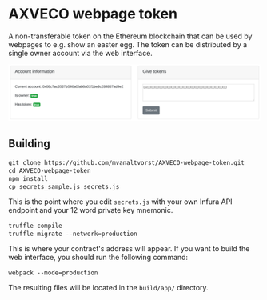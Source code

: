 # AXVECO webpage token
A non-transferable token on the Ethereum blockchain that can be used by webpages to e.g. show an easter egg. The token can be distributed by a single owner account via the web interface.

![A demo picture](demo.png)

## Building
```
git clone https://github.com/mvanaltvorst/AXVECO-webpage-token.git
cd AXVECO-webpage-token
npm install
cp secrets_sample.js secrets.js
```
This is the point where you edit `secrets.js` with your own Infura API endpoint and your 12 word private key mnemonic.
```
truffle compile
truffle migrate --network=production
```
This is where your contract's address will appear. If you want to build the web interface, you should run the following command:
```
webpack --mode=production
```
The resulting files will be located in the `build/app/` directory.
